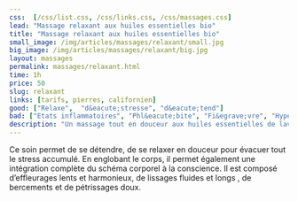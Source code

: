 ```yaml
---
css:  [/css/list.css, /css/links.css, /css/massages.css]
lead: "Massage relaxant aux huiles essentielles bio"
title: "Massage relaxant aux huiles essentielles bio"
small_image: /img/articles/massages/relaxant/small.jpg
big_image: /img/articles/massages/relaxant/big.jpg
layout: massages
permalink: massages/relaxant.html
time: 1h
price: 50
slug: relaxant
links: [tarifs, pierres, californien]
good: ["Relaxe",  "d&eacute;stresse", "d&eacute;tend"]
bad: ["Etats inflammatoires", "Phl&eacute;bite", "Fi&egrave;vre", "Hypertension non trait&eacute;e"]
description: "Un massage tout en douceur aux huiles essentielles de lavande, camomille pour  l&acirc;cher prise et d&eacute;connecter."
---
```

Ce soin permet de se détendre, de se relaxer en 
douceur pour évacuer tout le stress accumulé. 
En englobant le corps, il permet également une 
intégration complète du schéma corporel à la 
conscience. 
Il est composé d’effleurages lents et harmonieux, 
de lissages fluides et longs , de bercements et de 
pétrissages doux.



